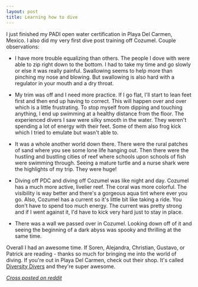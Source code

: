 ```yaml
---
layout: post
title: Learning how to dive
---
```


I just finished my PADI open water certification in Playa Del Carmen, Mexico. I also did my very first dive post training off Cozumel. Couple observations:

* I have more trouble equalizing than others. The people I dove with were able to zip right down to the bottom. I had to take my time and go slowly or else it was really painful. Swallowing seems to help more than pinching my nose and blowing. But swallowing is also hard with a regulator in your mouth and a dry throat.

* My trim was off and I need more practice. If I go flat, I'll start to lean feet first and then end up having to correct. This will happen over and over which is a little frustrating. To stop myself from dipping and touching anything, I end up swimming at a healthy distance from the floor.
The experienced divers I saw were silky smooth in the water. They weren't spending a lot of energy with their feet. Some of them also frog kick which I tried to emulate but wasn't able to. 

* It was a whole another world down there. There were the rural patches of sand where you see some lone life hanging out. Then there were the hustling and bustling cities of reef where schools upon schools of fish were swimming through. Seeing a mature turtle and a nurse shark were the highlights of my trip. They were huge!

* Diving off PDC and diving off Cozumel was like night and day. Cozumel has a much more active, livelier reef. The coral was more colorful. The visibility is way better and there's a gorgeous aqua tint where ever you go. Also, Cozumel has a current so it's little bit like taking a ride. You don't have to spend too much energy. The current was pretty strong and if I went against it, I'd have to kick very hard just to stay in place. 

* There was a wall we passed over in Cozumel. Looking down off of it and seeing the beginning of a dark abyss was spooky and thrilling at the same time.

Overall I had an awesome time. If Soren, Alejandra, Christian, Gustavo, or Patrick are reading - thanks so much for bringing me into the world of diving. If you're out in Playa Del Carmen, check out their shop. It's called [Diversity Divers](http://diversitydiving.com/) and they're super awesome.

[*Cross posted on reddit*](https://www.reddit.com/r/scuba/comments/8a28al/just_finished_my_open_water_cert_in_mexico_couple/?st=jfmv3e5k&sh=3b73e940)
